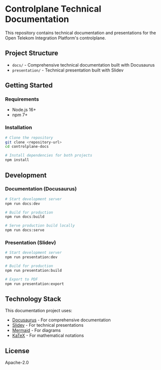 # Controlplane Technical Documentation

This repository contains technical documentation and presentations for the Open Telekom Integration Platform's controlplane.

## Project Structure

- `docs/` - Comprehensive technical documentation built with Docusaurus
- `presentation/` - Technical presentation built with Slidev

## Getting Started

### Requirements

- Node.js 16+
- npm 7+

### Installation

```bash
# Clone the repository
git clone <repository-url>
cd controlplane-docs

# Install dependencies for both projects
npm install
```

## Development

### Documentation (Docusaurus)

```bash
# Start development server
npm run docs:dev

# Build for production
npm run docs:build

# Serve production build locally
npm run docs:serve
```

### Presentation (Slidev)

```bash
# Start development server
npm run presentation:dev

# Build for production
npm run presentation:build

# Export to PDF
npm run presentation:export
```

## Technology Stack

This documentation project uses:

- [Docusaurus](https://docusaurus.io/) - For comprehensive documentation
- [Slidev](https://sli.dev/) - For technical presentations
- [Mermaid](https://mermaid-js.github.io/) - For diagrams
- [KaTeX](https://katex.org/) - For mathematical notations

## License

Apache-2.0